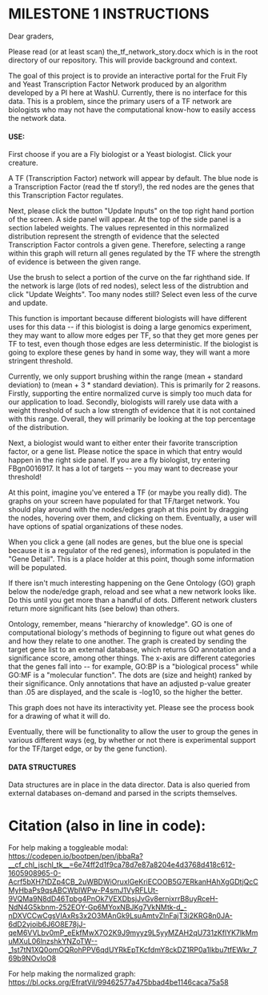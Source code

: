 # MILESTONE 1 INSTRUCTIONS

Dear graders,

Please read (or at least scan) the_tf_network_story.docx which is in the root directory of our repository. This will provide background and context.

The goal of this project is to provide an interactive portal for the Fruit Fly and Yeast Transcription Factor Network produced by an algorithm developed by a PI here at WashU. Currently, there is no interface for this data. This is a problem, since the primary users of a TF network are biologists who may not have the computational know-how to easily access the network data.

#### USE:

First choose if you are a Fly biologist or a Yeast biologist. Click your creature.

A TF (Transcription Factor) network will appear by default. The blue node is a Transcription Factor (read the tf story!), the red nodes are the genes that this Transcription Factor regulates.

Next, please click the button "Update Inputs" on the top right hand portion of the screen. A side panel will appear. At the top of the side panel is a section labeled weights. The values represented in this normalized distribution represent the strength of evidence that the selected Transcription Factor controls a given gene. Therefore, selecting a range within this graph will return all genes regulated by the TF where the strength of evidence is between the given range. 

Use the brush to select a portion of the curve on the far righthand side. If the network is large (lots of red nodes), select less of the distrubtion and click "Update Weights". Too many nodes still? Select even less of the curve and update.

This function is important because different biologists will have different uses for this data -- if this biologist is doing a large genomics experiment, they may want to allow more edges per TF, so that they get more genes per TF to test, even though those edges are less deterministic. If the biologist is going to explore these genes by hand in some way, they will want a more stringent threshold.

Currently, we only support brushing within the range (mean + standard deviation) to (mean + 3 * standard deviation). This is primarily for 2 reasons. Firstly, supporting the entire normalized curve is simply too much data for our application to load. Secondly, biologists will rarely use data with a weight threshold of such a low strength of evidence that it is not contained with this range. Overall, they will primarily be looking at the top percentage of the distribution. 

Next, a biologist would want to either enter their favorite transcription factor, or a gene list. Please notice the space in which that entry would happen in the right side panel. If you are a fly biologist, try entering FBgn0016917. It has a lot of targets -- you may want to decrease your threshold! 

At this point, imagine you've entered a TF (or maybe you really did). The graphs on your screen have populated for that TF/target network. You should play around with the nodes/edges graph at this point by dragging the nodes, hovering over them, and clicking on them. Eventually, a user will have options of spatial organizations of these nodes.

When you click a gene (all nodes are genes, but the blue one is special because it is a regulator of the red genes), information is populated in the "Gene Detail". This is a place holder at this point, though some information will be populated.

If there isn't much interesting happening on the Gene Ontology (GO) graph below the node/edge graph, reload and see what a new network looks like. Do this until you get more than a handful of dots. Different network clusters return more significant hits (see below) than others.

Ontology, remember, means "hierarchy of knowledge". GO is one of computational biology's methods of beginning to figure out what genes do and how they relate to one another. The graph is created by sending the target gene list to an external database, which returns GO annotation and a significance score, among other things. The x-axis are different categories that the genes fall into -- for example, GO:BP is a "biological process" while GO:MF is a "molecular function". The dots are (size and height) ranked by their significance. Only annotations that have an adjusted p-value greater than .05 are displayed, and the scale is -log10, so the higher the better.

This graph does not have its interactivity yet. Please see the process book for a drawing of what it will do.

Eventually, there will be functionality to allow the user to group the genes in various different ways (eg, by whether or not there is experimental support for the TF/target edge, or by the gene function).

#### DATA STRUCTURES
Data structures are in place in the data director. Data is also queried from external databases on-demand and parsed in the scripts themselves. 

# Citation (also in line in code):


For help making a toggleable modal:
https://codepen.io/bootpen/pen/jbbaRa?__cf_chl_jschl_tk__=6e74ff2d1f9ca78d7e87a8204e4d3768d418c612-1605908965-0-Acrf5bXH7tDZp4CB_2uWBDWiOruxlGeKriECOOB5G7ERkanHAhXgGDtjQcCMyHbaPs9qsABCWbIWPw-P4smJ1VyRFLUt-9VQMa9N8dD46Tpbg4PnOk7VEXDbsjJvGv8ernjxrrB8uyRceH-NdN4G5kbnm-252EOY-Gp6MYoxNBJKg7VkNMtk-d_-nDXVCCwCgsVIAxRs3x2O3MAnGk9LsuAmtvZlnFajT3i2KRG8n0JA-6dD2vjoib6J6O8E78jJ-qeM6VVLbv0mP_eEkfMwX7O2K9J9myyz9L5yyMZAH2qU731zKflYK7lkMmuMXuL06lnzshkYNZoTW--_1st7tN1XQ0omOQRohPPV6qdUYRkEpTKcfdmY8ckDZ1RP0a1Ikbu7tfEWkr_769b9NOvIoO8

For help making the normalized graph: 
https://bl.ocks.org/EfratVil/99462577a475bbad4be1146caca75a58
